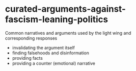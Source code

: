 # curated-arguments-against-fascism-leaning-politics

Common narratives and arguments used by the light wing and corresponding responses 
- invalidating the argument itself
- finding falsehoods and disinformation
- providing facts
- providing a counter (emotional) narrative

